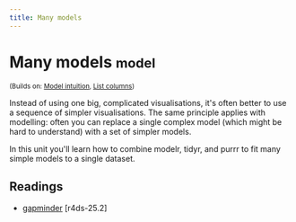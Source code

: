```yaml
---
title: Many models
---
```


<!-- Generated automatically from model-many.yml. Do not edit by hand -->

# Many models <small class='model'>model</small>
<small>(Builds on: [Model intuition](model-basics.md), [List columns](list-cols.md))</small>

Instead of using one big, complicated visualisations, it's often better to
use a sequence of simpler visualisations. The same principle applies with
modelling: often you can replace a single complex model (which might be
hard to understand) with a set of simpler models.

In this unit you'll learn how to combine modelr, tidyr, and purrr to
fit many simple models to a single dataset.

## Readings

  * [gapminder](http://r4ds.had.co.nz/many-models.html#gapminder) [r4ds-25.2]



